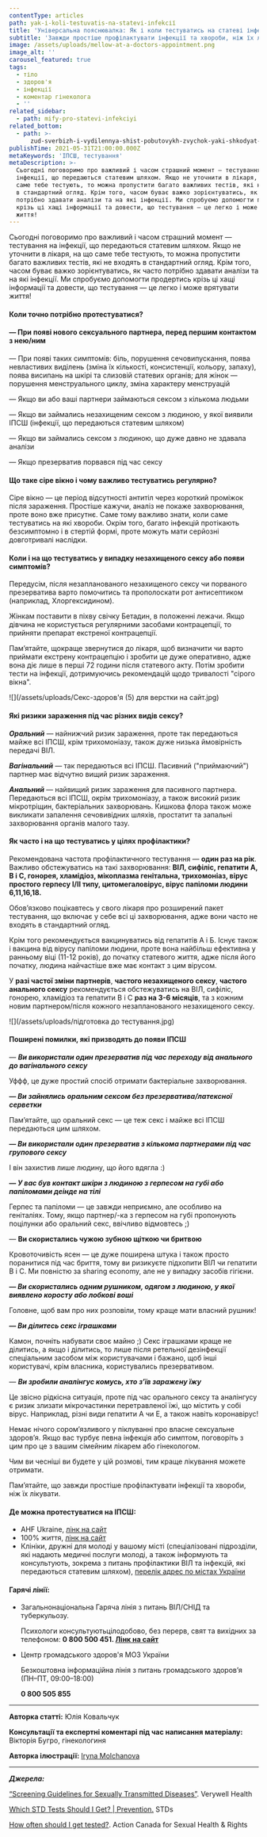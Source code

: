```yaml
---
contentType: articles
path: yak-і-koli-testuvatis-na-statevі-іnfekcії
title: 'Універсальна пояснювалка: Як і коли тестуватись на статеві інфекції?'
subtitle: 'Завжди простіше профілактувати інфекції та хвороби, ніж їх лікувати ;)'
image: /assets/uploads/mellow-at-a-doctors-appointment.png
image_alt: ''
carousel_featured: true
tags:
  - тіло
  - здоров'я
  - інфекції
  - коментар гінеколога
  - ''
related_sidebar:
  - path: mify-pro-statevi-infekciyi
related_bottom:
  - path: >-
      zud-sverbizh-i-vydilennya-shist-pobutovykh-zvychok-yaki-shkodyat-intymnomu-zdorovyu
publishTime: 2021-05-31T21:00:00.000Z
metaKeywords: 'ІПСШ, тестування'
metaDescription: >-
  Сьогодні поговоримо про важливий і часом страшний момент — тестування на
  інфекції, що передаються статевим шляхом. Якщо не уточнити в лікаря, на що
  саме тебе тестують, то можна пропустити багато важливих тестів, які не входять
  в стандартний огляд. Крім того, часом буває важко зорієнтуватись, як часто
  потрібно здавати аналізи та на які інфекції. Ми спробуємо допомогти продертись
  крізь ці хащі інформації та довести, що тестування — це легко і може врятувати
  життя!
---
```

Сьогодні поговоримо про важливий і часом страшний момент — тестування на інфекції, що передаються статевим шляхом. Якщо не уточнити в лікаря, на що саме тебе тестують, то можна пропустити багато важливих тестів, які не входять в стандартний огляд. Крім того, часом буває важко зорієнтуватись, як часто потрібно здавати аналізи та на які інфекції. Ми спробуємо допомогти продертись крізь ці хащі інформації та довести, що тестування — це легко і може врятувати життя!

#### Коли точно потрібно протестуватися?

#### — При появі нового сексуального партнера, перед першим контактом з нею/ним

— При появі таких симптомів: біль, порушення сечовипускання, поява невластивих виділень (зміна їх кількості, консистенції, кольору, запаху), поява висипань на шкірі та слизовій статевих органів; для жінок — порушення менструального циклу, зміна характеру менструацій

— Якщо ви або ваші партнери займаються сексом з кількома людьми

— Якщо ви займались незахищеним сексом з людиною, у якої виявили ІПСШ (інфекції, що передаються статевим шляхом)

— Якщо ви займались сексом з людиною, що дуже давно не здавала аналізи

— Якщо презерватив порвався під час сексу

#### Що таке сіре вікно і чому важливо тестуватись регулярно?

Сіре вікно — це період відсутності антитіл через короткий проміжок після зараження. Простіше кажучи, аналіз не покаже захворювання, проте воно вже присутнє. Саме тому важливо знати, коли саме тестуватись на які хвороби. Окрім того, багато інфекцій протікають безсимптомно і в стертій формі, проте можуть мати серйозні довготривалі наслідки.

#### Коли і на що тестуватись у випадку незахищеного сексу або появи симптомів?

Передусім, після незапланованого незахищеного сексу чи порваного презерватива варто помочитись та прополоскати рот антисептиком (наприклад, Хлоргексидином).

Жінкам поставити в піхву свічку Бетадин, в положенні лежачи. Якщо дівчина не користується регулярними засобами контрацепції, то прийняти препарат екстреної контрацепції.

Пам’ятайте, щокраще звернутися до лікаря, щоб визначити чи варто приймати екстрену контрацепцію і зробити це дуже оперативно, адже вона діє лише в перші 72 години після статевого акту. Потім зробити тести на інфекції, дотримуючись рекомендацій щодо тривалості "сірого вікна".

![](/assets/uploads/Секс-здоров'я (5) для верстки на сайт.jpg)

#### Які ризики зараження під час різних видів сексу?

***Оральний*** — найнижчий ризик зараження, проте так передаються майже всі ІПСШ, крім трихомоніазу, також дуже низька ймовірність передачі ВІЛ.

***Вагінальний*** — так передаються всі ІПСШ. Пасивний ("приймаючий") партнер має відчутно вищий ризик зараження.

***Анальний*** — найвищий ризик зараження для пасивного партнера. Передаються всі ІПСШ, окрім трихомоніазу, а також високий ризик мікротріщин, бактеріальних захворювань. Кишкова флора також може викликати запалення сечовивідних шляхів, простатит та запальні захворювання органів малого тазу.

#### Як часто і на що тестуватись у цілях профілактики?

Рекомендована частота профілактичного тестування — **один раз на рік**. Важливо обстежуватись на такі захворювання: **ВІЛ, сифіліс, гепатити А, В і С, гонорея, хламідіоз, мікоплазма генітальна, трихомоніаз, вірус простого герпесу І/ІІ типу, цитомегаловірус, вірус папіломи людини 6,11,16,18.**

Обов’язково поцікавтесь у свого лікаря про розширений пакет тестування, що включає у себе всі ці захворювання, адже вони часто не входять в стандартний огляд.

Крім того рекомендується вакцинуватись від гепатитів А і Б. Існує також і вакцина від вірусу папіломи людини, проте вона найбільш ефективна у ранньому віці (11-12 років), до початку статевого життя, адже після його початку, людина найчастіше вже має контакт з цим вірусом.

У **разі частої зміни партнерів**, **частого незахищеного сексу**, **частого анального сексу** рекомендується обстежуватись на ВІЛ, сифіліс, гонорею, хламідіоз та гепатити В і С **раз на 3-6 місяців**, та з кожним новим партнером/після кожного незапланованого незахищеного сексу.

![](/assets/uploads/підготовка до тестування.jpg)

#### Поширені помилки, які призводять до появи ІПСШ

— ***Ви використали один презерватив під час переходу від анального до вагінального сексу***

Уффф, це дуже простий спосіб отримати бактеріальне захворювання.

**— *Ви зайнялись оральним сексом без презерватива/латексної серветки***

Пам’ятайте, що оральний секс — це теж секс і майже всі ІПСШ передаються цим шляхом.

**— *Ви використали один презерватив з кількома партнерами під час групового сексу***

І він захистив лише людину, що його вдягла :)

**— *У вас був контакт шкіри з людиною з герпесом на губі або папіломами деінде на тілі***

Герпес та папіломи — це завжди неприємно, але особливо на геніталіях. Тому, якщо партнер/-ка з герпесом на губі пропонують поцілунки або оральний секс, ввічливо відмовтесь ;)

— **Ви скористались чужою зубною щіткою чи бритвою**

Кровоточивість ясен — це дуже поширена штука і також просто поранитися під час бриття, тому ви ризикуєте підхопити ВІЛ чи гепатити В і С. Ми повністю за sharing economy, але не у випадку засобів гігієни.

**— *Ви скористались одним рушником, одягом з людиною, у якої виявлено коросту або лобкові воші***

Головне, щоб вам про них розповіли, тому краще мати власний рушник!

**— *Ви ділитесь секс іграшками***

Камон, почніть набувати своє майно ;) Секс іграшками краще не ділитись, а якщо і ділитись, то лише після ретельної дезінфекції спеціальним засобом між користувачами і бажано, щоб інші користувачі, крім власника, користувались презервативом.

— ***Ви зробили аналінгус комусь, хто з’їв заражену їжу***

Це звісно рідкісна ситуація, проте під час орального сексу та аналінгусу є ризик злизати мікрочастинки перетравленої їжі, що містить у собі вірус. Наприклад, різні види гепатити А чи Е, а також навіть коронавірус!

Немає нічого сором’язливого у піклуванні про власне сексуальне здоров’я. Якщо вас турбує певна інфекція або симптом, поговоріть з цим про це з вашим сімейним лікарем або гінекологом.

Чим ви чесніші ви будете у цій розмові, тим краще лікування можете отримати.

Пам’ятайте, що завжди простіше профілактувати інфекції та хвороби, ніж їх лікувати.

#### Де можна протестуватися на ІПСШ:

* AHF Ukraine, [лінк на сайт](https://freehivtest.org.ua/uk/ahf-ukraine-uk/)
* 100% життя, [лінк на сайт](https://network.org.ua/)
* Клініки, дружні для молоді у вашому місті (спеціалізовані підрозділи, які надають медичні послуги молоді, а також інформують та консультують, зокрема з питань профілактики ВІЛ та інфекцій, які передаються статевим шляхом), [перелік адрес по містах України](http://kdm-ldd.org.ua/kdm/?tab=2&subtab=1&submenu=17&entity=133)

#### Гарячі лінії:

* Загальнонаціональна Гаряча лінія з питань ВІЛ/СНІД та туберкульозу. 

  Психологи консультуютьцілодобово, без перерв, свят та вихідних за телефоном: **0 800 500 451. [Лінк на сайт](https://www.helpme.com.ua/ua/vil/diagnostic/default.html)**
* Центр громадського здоров'я МОЗ України

  Безкоштовна інформаційна лінія з питань громадського здоров’я (ПН–ПТ, 09:00–18:00)

  **0 800 505 855**

- - -

**Авторка статті:** Юлія Ковальчук

**Консультації та експертні коментарі під час написання матеріалу:** Вікторія Бугро, гінекологиня

**Авторка ілюстрації:** [Iryna Molchanova](https://icons8.com/illustrations/illustration/-2982)

- - -

***Джерела:***

[“Screening Guidelines for Sexually Transmitted Diseases”](https://www.verywellhealth.com/when-should-you-get-screened-for-stds-3132733). Verywell Health

[Which STD Tests Should I Get? | Prevention.](https://www.cdc.gov/std/prevention/screeningreccs.htm) STDs

[How often should I get tested?](https://www.actioncanadashr.org/resources/sexual-health-info/sexually-transmitted-infections/how-often-should-i-get-tested). Action Canada for Sexual Health & Rights
